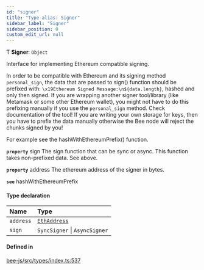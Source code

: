 ```yaml
---
id: "signer"
title: "Type alias: Signer"
sidebar_label: "Signer"
sidebar_position: 0
custom_edit_url: null
---
```


Ƭ **Signer**: `Object`

Interface for implementing Ethereum compatible signing.

In order to be compatible with Ethereum and its signing method `personal_sign`, the data
that are passed to sign() function should be prefixed with: `\x19Ethereum Signed Message:\n${data.length}`, hashed
and only then signed.
If you are wrapping another signer tool/library (like Metamask or some other Ethereum wallet), you might not have
to do this prefixing manually if you use the `personal_sign` method. Check documentation of the tool!
If you are writing your own storage for keys, then you have to prefix the data manually otherwise the Bee node
will reject the chunks signed by you!

For example see the hashWithEthereumPrefix() function.

**`property`** sign     The sign function that can be sync or async. This function takes non-prefixed data. See above.

**`property`** address  The ethereum address of the signer in bytes.

**`see`** hashWithEthereumPrefix

#### Type declaration

| Name | Type |
| :------ | :------ |
| `address` | [`EthAddress`](utils.ethaddress.md) |
| `sign` | `SyncSigner` \| `AsyncSigner` |

#### Defined in

[bee-js/src/types/index.ts:537](https://github.com/ethersphere/bee-js/blob/ae6a776/src/types/index.ts#L537)
